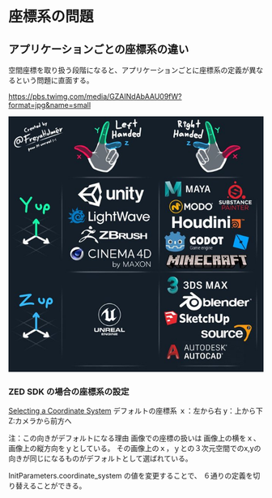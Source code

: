 # 座標系の問題

## アプリケーションごとの座標系の違い
空間座標を取り扱う段階になると、アプリケーションごとに座標系の定義が異なるという問題に直面する。

https://pbs.twimg.com/media/GZAINdAbAAU09fW?format=jpg&name=small

![img.png](figure/coordinates.png)

### ZED SDK の場合の座標系の設定
[Selecting a Coordinate System](https://www.stereolabs.com/docs/positional-tracking/coordinate-frames)
デフォルトの座標系
ｘ：左から右
y：上から下
Z:カメラから前方へ

注：この向きがデフォルトになる理由
画像での座標の扱いは
画像上の横をｘ、画像上の縦方向をｙとしている。
その画像上のｘ，ｙとの３次元空間でのx,yの向きが同じになるものがデフォルトとして選ばれている。

InitParameters.coordinate_system の値を変更することで、
６通りの定義を切り替えることができる。

